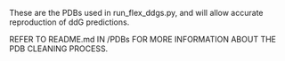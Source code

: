 These are the PDBs used in run_flex_ddgs.py, and will allow accurate reproduction of ddG predictions.

REFER TO README.md IN /PDBs FOR MORE INFORMATION ABOUT THE PDB CLEANING PROCESS.
